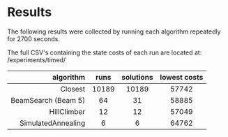 # Results

The following results were collected by running each algorithm repeatedly for 2700 seconds.

The full CSV's containing the state costs of each run are located at: /experiments/timed/

| algorithm           | runs     | solutions | lowest costs |
| -----------------:  | :------: | :-------: | :----------: |
| Closest             | 10189    | 10189     | 57742        |
| BeamSearch (Beam 5) | 64       | 31        | 58885        |
| HillClimber         | 12       | 12        | 57049        |
| SimulatedAnnealing  | 6        | 6         | 64762        |

